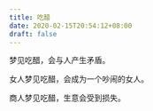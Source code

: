 ```yaml
---
title: 吃醋
date: 2020-02-15T20:54:12+08:00
draft: false
---
```


梦见吃醋，会与人产生矛盾。<br>


女人梦见吃醋，会成为一个吵闹的女人。<br>


商人梦见吃醋，生意会受到损失。<br>
